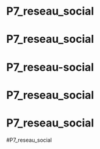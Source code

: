 # P7_reseau_social
# P7_reseau_social
# P7_reseau-social
# P7_reseau_social
# P7_reseau_social
#P7_reseau_social

